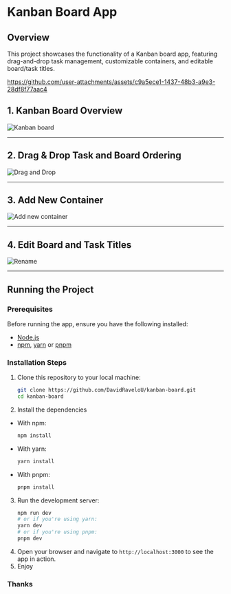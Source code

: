 # Kanban Board App 

## Overview
This project showcases the functionality of a Kanban board app, featuring drag-and-drop task management, customizable containers, and editable board/task titles.

https://github.com/user-attachments/assets/c9a5ece1-1437-48b3-a9e3-28df8f77aac4

## 1. Kanban Board Overview
![Kanban board](https://github.com/user-attachments/assets/fd7a4197-98c1-41f2-bf1e-70ad91f53d47)

---

## 2. Drag & Drop Task and Board Ordering
![Drag and Drop](https://github.com/user-attachments/assets/8bd6ce5a-bdd4-44ff-bfc8-6faa637e975b)

---

## 3. Add New Container
![Add new container](https://github.com/user-attachments/assets/d5924d53-bf6e-455e-ae15-49857aa3f082)

---

## 4. Edit Board and Task Titles
![Rename](https://github.com/user-attachments/assets/47843505-3ae0-4f1c-ba35-91fde90ba431)

---

## Running the Project

### Prerequisites
Before running the app, ensure you have the following installed:

- [Node.js](https://nodejs.org/)
- [npm](https://www.npmjs.com/), [yarn](https://yarnpkg.com/) or [pnpm](https://pnpm.io/)

### Installation Steps
1. Clone this repository to your local machine:
   ```bash
   git clone https://github.com/DavidRaveloU/kanban-board.git
   cd kanban-board
   ```
2. Install the dependencies
- With npm:
   ```bash
   npm install
   ```
- With yarn:
   ```bash
   yarn install
   ```
- With pnpm:
   ```bash
   pnpm install
   ```
3. Run the development server:
   ```bash
   npm run dev
   # or if you're using yarn:
   yarn dev
   # or if you're using pnpm:
   pnpm dev
   ```
4. Open your browser and navigate to `http://localhost:3000` to see the app in action.
5. Enjoy

### Thanks
